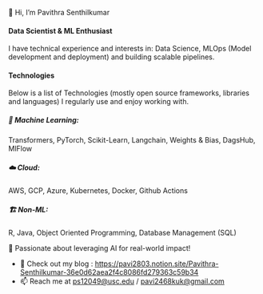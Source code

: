 👋 Hi, I’m Pavithra Senthilkumar
  
#### Data Scientist & ML Enthusiast

I have technical experience and interests in: Data Science, MLOps (Model development and deployment) and building scalable pipelines.

#### Technologies
Below is a list of Technologies (mostly open source frameworks, libraries and languages) I regularly use and enjoy working with.

##### 🤖 Machine Learning:
Transformers, PyTorch, Scikit-Learn, Langchain, Weights & Bias, DagsHub, MlFlow

##### ☁️ Cloud:
AWS, GCP, Azure, Kubernetes, Docker, Github Actions

##### 🏗️ Non-ML:
R, Java, Object Oriented Programming, Database Management (SQL)


🔹 Passionate about leveraging AI for real-world impact!
  
- 📝 Check out my blog : https://pavi2803.notion.site/Pavithra-Senthilkumar-36e0d62aea2f4c8086fd279363c59b34
- 📫 Reach me at ps12049@usc.edu / pavi2468kuk@gmail.com

<!---
pavi2803/pavi2803 is a ✨ special ✨ repository because its `README.md` (this file) appears on your GitHub profile.
You can click the Preview link to take a look at your changes.
--->

